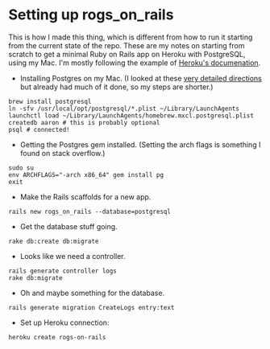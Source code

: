 # Setting up rogs_on_rails

This is how I made this thing, which is different from how to run it starting from the current state of the repo. These are my notes on starting from scratch to get a minimal Ruby on Rails app on Heroku with PostgreSQL, using my Mac. I'm mostly following the example of [Heroku's documenation](https://devcenter.heroku.com/articles/getting-started-with-rails4).

* Installing Postgres on my Mac. (I looked at these [very detailed directions](https://www.codefellows.org/blog/three-battle-tested-ways-to-install-postgresql) but already had much of it done, so my steps are shorter.)

```
brew install postgresql
ln -sfv /usr/local/opt/postgresql/*.plist ~/Library/LaunchAgents
launchctl load ~/Library/LaunchAgents/homebrew.mxcl.postgresql.plist
createdb aaron # this is probably optional
psql # connected!
```

* Getting the Postgres gem installed. (Setting the arch flags is something I found on stack overflow.)

```
sudo su
env ARCHFLAGS="-arch x86_64" gem install pg
exit
```

* Make the Rails scaffolds for a new app.

```
rails new rogs_on_rails --database=postgresql
```

* Get the database stuff going.

```
rake db:create db:migrate
```

* Looks like we need a controller.

```
rails generate controller logs
rake db:migrate
```

* Oh and maybe something for the database.

```
rails generate migration CreateLogs entry:text
```

* Set up Heroku connection:

```
heroku create rogs-on-rails
```
